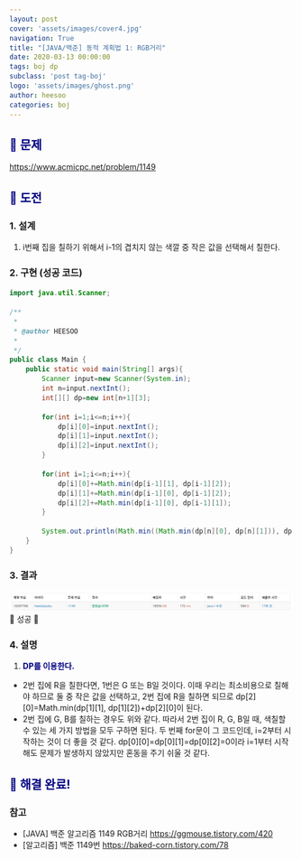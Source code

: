 ```yaml
---
layout: post
cover: 'assets/images/cover4.jpg'
navigation: True
title: "[JAVA/백준] 동적 계획법 1: RGB거리"
date: 2020-03-13 00:00:00
tags: boj dp
subclass: 'post tag-boj'
logo: 'assets/images/ghost.png'
author: heesoo
categories: boj
---
```

## <span style="color:navy">👀 문제</span>
<https://www.acmicpc.net/problem/1149>

## <span style="color:navy">👊 도전</span>

### 1. 설계
1. i번째 집을 칠하기 위해서 i-1의 겹치지 않는 색깔 중 작은 값을 선택해서 칠한다.

### 2. 구현 (성공 코드)
```java
import java.util.Scanner;

/**
 * 
 * @author HEESOO
 *
 */
public class Main {
	public static void main(String[] args){
		Scanner input=new Scanner(System.in);
		int n=input.nextInt();
		int[][] dp=new int[n+1][3];
		
		for(int i=1;i<=n;i++){
			dp[i][0]=input.nextInt();
			dp[i][1]=input.nextInt();
			dp[i][2]=input.nextInt();
		}
		
		for(int i=1;i<=n;i++){
			dp[i][0]+=Math.min(dp[i-1][1], dp[i-1][2]);
			dp[i][1]+=Math.min(dp[i-1][0], dp[i-1][2]);
			dp[i][2]+=Math.min(dp[i-1][0], dp[i-1][1]);
		}
		
		System.out.println(Math.min((Math.min(dp[n][0], dp[n][1])), dp[n][2]));
	}
}
 ```

### 3. 결과
![실행결과](./assets/images/200313_1.PNG)
🤟 성공 🤟 

### 4. 설명
1. **<span style="color:navy">DP를 이용한다.</span>**
- 2번 집에 R을 칠한다면, 1번은 G 또는 B일 것이다. 이때 우리는 최소비용으로 칠해야 하므로 둘 중 작은 값을 선택하고, 2번 집에 R을 칠하면 되므로 dp[2][0]=Math.min(dp[1][1], dp[1][2])+dp[2][0]이 된다.
- 2번 집에 G, B를 칠하는 경우도 위와 같다. 따라서 2번 집이 R, G, B일 때, 색칠할 수 있는 세 가지 방법을 모두 구하면 된다. 두 번째 for문이 그 코드인데, i=2부터 시작하는 것이 더 좋을 것 같다. dp[0][0]=dp[0][1]=dp[0][2]=0이라 i=1부터 시작해도 문제가 발생하지 않았지만 혼동을 주기 쉬울 것 같다.

## <span style="color:navy">👏 해결 완료!</span>

### 참고
- [JAVA] 백준 알고리즘 1149 RGB거리 <https://ggmouse.tistory.com/420>
- [알고리즘] 백준 1149번 <https://baked-corn.tistory.com/78>
